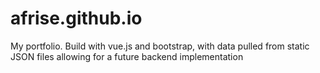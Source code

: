 # afrise.github.io
My portfolio. Build with vue.js and bootstrap, with data pulled from static JSON files allowing for a future backend implementation


